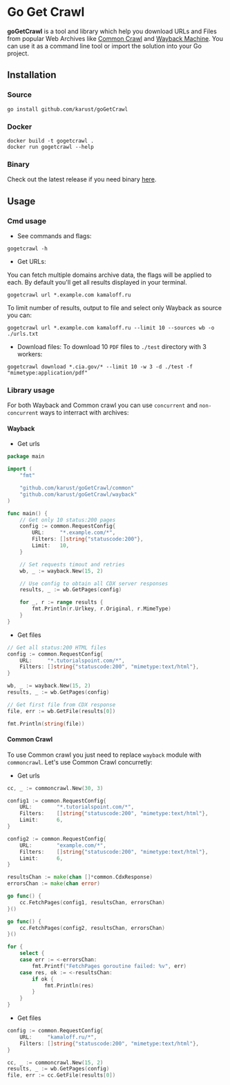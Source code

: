 # Go Get Crawl
**goGetCrawl** is a tool and library which help you download URLs and Files from popular Web Archives like [Common Crawl](http://commoncrawl.org) and [Wayback Machine](https://web.archive.org/). You can use it as a command line tool or import the solution into your Go project. 

## Installation
### Source
```
go install github.com/karust/goGetCrawl
```

### Docker
```
docker build -t gogetcrawl .
docker run gogetcrawl --help
```

### Binary
Check out the latest release if you need binary [here](https://github.com/karust/goGetCrawl/releases).


## Usage
### Cmd usage
* See commands and flags:
```
gogetcrawl -h
```

* Get URLs:

You can fetch multiple domains archive data, the flags will be applied to each. By default you'll get all results displayed in your terminal.
```
gogetcrawl url *.example.com kamaloff.ru 
```

To limit number of results, output to file and select only Wayback as source you can:
```
gogetcrawl url *.example.com kamaloff.ru --limit 10 --sources wb -o ./urls.txt
```

* Download files:
To download 10 `PDF` files to `./test` directory with 3 workers:
```
gogetcrawl download *.cia.gov/* --limit 10 -w 3 -d ./test -f "mimetype:application/pdf"
```

### Library usage
For both Wayback and Common crawl you can use `concurrent` and `non-concurrent` ways to interract with archives: 
#### Wayback
* Get urls
```go
package main

import (
	"fmt"

	"github.com/karust/goGetCrawl/common"
	"github.com/karust/goGetCrawl/wayback"
)

func main() {
	// Get only 10 status:200 pages
	config := common.RequestConfig{
		URL:     "*.example.com/*",
		Filters: []string{"statuscode:200"},
		Limit:   10,
	}

	// Set requests timout and retries
	wb, _ := wayback.New(15, 2)

	// Use config to obtain all CDX server responses
	results, _ := wb.GetPages(config)

	for _, r := range results {
		fmt.Println(r.Urlkey, r.Original, r.MimeType)
	}
}
```

* Get files
```go
// Get all status:200 HTML files 
config := common.RequestConfig{
	URL:     "*.tutorialspoint.com/*",
	Filters: []string{"statuscode:200", "mimetype:text/html"},
}

wb, _ := wayback.New(15, 2)
results, _ := wb.GetPages(config)

// Get first file from CDX response
file, err := wb.GetFile(results[0])

fmt.Println(string(file))
```

#### Common Crawl
To use Common crawl you just need to replace `wayback` module with `commoncrawl`. Let's use Common Crawl concurretly:

* Get urls
```go
cc, _ := commoncrawl.New(30, 3)

config1 := common.RequestConfig{
	URL:        "*.tutorialspoint.com/*",
	Filters:    []string{"statuscode:200", "mimetype:text/html"},
	Limit:      6,
}

config2 := common.RequestConfig{
	URL:        "example.com/*",
	Filters:    []string{"statuscode:200", "mimetype:text/html"},
	Limit:      6,
}

resultsChan := make(chan []*common.CdxResponse)
errorsChan := make(chan error)

go func() {
	cc.FetchPages(config1, resultsChan, errorsChan)
}()

go func() {
	cc.FetchPages(config2, resultsChan, errorsChan)
}()

for {
	select {
	case err := <-errorsChan:
		fmt.Printf("FetchPages goroutine failed: %v", err)
	case res, ok := <-resultsChan:
		if ok {
			fmt.Println(res)
		}
	}
}
```

* Get files
```go
config := common.RequestConfig{
	URL:     "kamaloff.ru/*",
	Filters: []string{"statuscode:200", "mimetype:text/html"},
}

cc, _ := commoncrawl.New(15, 2)
results, _ := wb.GetPages(config)
file, err := cc.GetFile(results[0])
```
